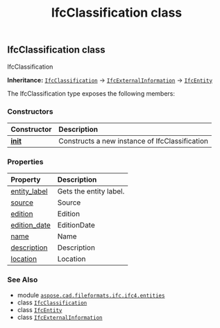 ﻿---
title: IfcClassification class
second_title: Aspose.CAD for Python via .NET API References
description: 
type: docs
weight: 960
url: /aspose.cad.fileformats.ifc.ifc4.entities/ifcclassification/
is_root: false
---

## IfcClassification class

IfcClassification



**Inheritance:** [`IfcClassification`](/cad/python-net/aspose.cad.fileformats.ifc.ifc4.entities/ifcclassification) → 
[`IfcExternalInformation`](/cad/python-net/aspose.cad.fileformats.ifc.ifc4.entities/ifcexternalinformation) → 
[`IfcEntity`](/cad/python-net/aspose.cad.fileformats.ifc/ifcentity)



The IfcClassification type exposes the following members:

### Constructors
| Constructor | Description |
| :- | :- |
| [__init__](/cad/python-net/aspose.cad.fileformats.ifc.ifc4.entities/ifcclassification/__init__/#) | Constructs a new instance of IfcClassification |


### Properties
| Property | Description |
| :- | :- |
| [entity_label](/cad/python-net/aspose.cad.fileformats.ifc.ifc4.entities/ifcclassification/entity_label) | Gets the entity label. |
| [source](/cad/python-net/aspose.cad.fileformats.ifc.ifc4.entities/ifcclassification/source) | Source |
| [edition](/cad/python-net/aspose.cad.fileformats.ifc.ifc4.entities/ifcclassification/edition) | Edition |
| [edition_date](/cad/python-net/aspose.cad.fileformats.ifc.ifc4.entities/ifcclassification/edition_date) | EditionDate |
| [name](/cad/python-net/aspose.cad.fileformats.ifc.ifc4.entities/ifcclassification/name) | Name |
| [description](/cad/python-net/aspose.cad.fileformats.ifc.ifc4.entities/ifcclassification/description) | Description |
| [location](/cad/python-net/aspose.cad.fileformats.ifc.ifc4.entities/ifcclassification/location) | Location |



### See Also
* module [`aspose.cad.fileformats.ifc.ifc4.entities`](..)
* class [`IfcClassification`](/cad/python-net/aspose.cad.fileformats.ifc.ifc4.entities/ifcclassification)
* class [`IfcEntity`](/cad/python-net/aspose.cad.fileformats.ifc/ifcentity)
* class [`IfcExternalInformation`](/cad/python-net/aspose.cad.fileformats.ifc.ifc4.entities/ifcexternalinformation)
